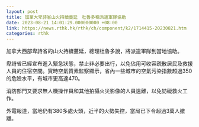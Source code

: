 ```yaml
---
layout: post
title: 加拿大卑詩省山火持續蔓延　杜魯多稱派遣軍隊協助
date: 2023-08-21 14:01:29.000000000 +08:00
link: https://news.rthk.hk/rthk/ch/component/k2/1714415-20230821.htm
categories: rthk
---
```


加拿大西部卑詩省的山火持續蔓延，總理杜魯多說，將派遣軍隊到當地協助。

卑詩省已經宣布進入緊急狀態，禁止非必要出行，以免佔用可收容疏散居民及救援人員的住宿空間。實時空氣質素監察顯示，省內一些城市的空氣污染指數超過350的危險水平，有城市更高達470。

消防部門又要求無人機操作員和其他拍攝火災影像的人員遠離，以免妨礙救火工作。

外電報道，當地仍有380多處火頭，近半的火勢失控，當局已下令超過3萬人撤離。
